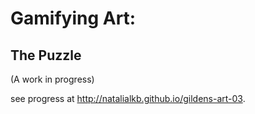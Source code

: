 # Gamifying Art:
## The Puzzle

(A work in progress)

see progress at http://natalialkb.github.io/gildens-art-03.
